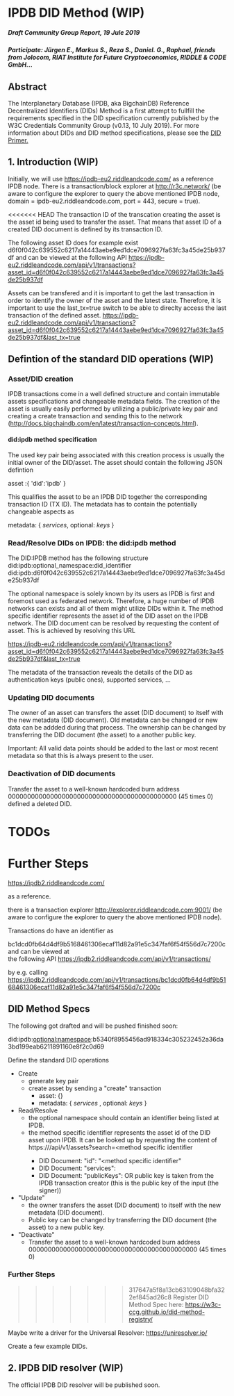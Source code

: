 # IPDB DID Method (WIP)

#####  Draft Community Group Report, 19 Jule 2019

##### Participate: Jürgen E., Markus S., Reza S., Daniel. G., Raphael, friends from Jolocom, RIAT Institute for Future Cryptoeconomics, RIDDLE & CODE GmbH...

## Abstract

The Interplanetary Database (IPDB, aka BigchainDB) Reference Decentralized Identifiers (DIDs) Method is a first attempt to fullfill the requirements specified in the DID specification currently published by the W3C Credentials Community Group (v0.13, 10 July 2019). For more information about DIDs and DID method specifications, please see the [DID Primer.](https://w3c-ccg.github.io/didm-btcr/)


## 1. Introduction (WIP)

Initially, we will use
https://ipdb-eu2.riddleandcode.com/
as a reference IPDB node. There is a transaction/block explorer at
http://r3c.network/ (be aware to configure the explorer to query the above mentioned IPDB node, domain = ipdb-eu2.riddleandcode.com, port = 443, secure = true).

<<<<<<< HEAD
The transaction ID of the transcation creating the asset is the asset id being used to transfer the asset.
That means that asset ID of a created DID document is defined by its transaction ID.

The following asset ID does for example exist
d6f0f042c639552c6217a14443aebe9ed1dce7096927fa63fc3a45de25b937df
and can be viewed at the following API
https://ipdb-eu2.riddleandcode.com/api/v1/transactions?asset_id=d6f0f042c639552c6217a14443aebe9ed1dce7096927fa63fc3a45de25b937df

Assets can be transfered and it is important to get the last transaction in order to identify the owner of the asset and the latest state. Therefore, it is important to use the last_tx=true switch to be able to direclty access the last transaction of the defined asset.
https://ipdb-eu2.riddleandcode.com/api/v1/transactions?asset_id=d6f0f042c639552c6217a14443aebe9ed1dce7096927fa63fc3a45de25b937df&last_tx=true


## Defintion of the standard DID operations (WIP)

### Asset/DID creation
IPDB transactions come in a well defined structure and contain immutable assets specifications and changeable metadata fields.
The creation of the asset is usually easily performed by utilizing a public/private key pair and creating a create transaction and sending this to the network (http://docs.bigchaindb.com/en/latest/transaction-concepts.html).

#### did:ipdb method specification
The used key pair being associated with this creation process is usually the initial owner of the DID/asset.
The asset should contain the following JSON defintion

asset :{ 'did':'ipdb' }

This qualifies the asset to be an IPDB DID together the corresponding transaction ID (TX ID).
The metadata has to contain the potentially changeable aspects as

metadata: { *services*, optional: *keys* }

### Read/Resolve DIDs on IPDB: the did:ipdb method

The DID:IPDB method has the following structure
did:ipdb:optional_namespace:did_identifier
did:ipdb:d6f0f042c639552c6217a14443aebe9ed1dce7096927fa63fc3a45de25b937df

The optional namespace is solely known by its users as IPDB is first and foremost used as federated network. Therefore, a huge number of IPDB networks can exists and all of them might utilize DIDs within it.
The method specific identifier represents the asset id of the DID asset on the IPDB network. The DID document can be resolved by requesting the content of asset. This is achieved by resolving this URL

https://ipdb-eu2.riddleandcode.com/api/v1/transactions?asset_id=d6f0f042c639552c6217a14443aebe9ed1dce7096927fa63fc3a45de25b937df&last_tx=true

The metadata of the transaction reveals the details of the DID as authentication keys (public ones), supported services, ...

### Updating DID documents

The owner of an asset can transfers the asset (DID document) to itself with the new metadata (DID document).
Old metadata can be changed or new data can be addded during that process. The ownership can be changed by transferring the DID document (the asset) to a another public key.

Important: All valid data points should be added to the last or most recent metadata so that this is always present to the user.


### Deactivation of DID documents

Transfer the asset to a well-known hardcoded burn address 00000000000000000000000000000000000000000000 (45 times 0) defined a deleted DID.



# TODOs
Further Steps
=======
https://ipdb2.riddleandcode.com/

as a reference.

there is a transaction explorer
http://explorer.riddleandcode.com:9001/ (be aware to configure the explorer to query the above mentioned IPDB node).

Transactions do have an identifier as

bc1dcd0fb64d4df9b5168461306ecaf11d82a91e5c347faf6f54f556d7c7200c
and can be viewed at 	
the following API
https://ipdb2.riddleandcode.com/api/v1/transactions/

by e.g. calling  https://ipdb2.riddleandcode.com/api/v1/transactions/bc1dcd0fb64d4df9b5168461306ecaf11d82a91e5c347faf6f54f556d7c7200c


## DID Method Specs

The following got drafted and will be pushed finished soon:

did:ipdb:<optional:namespace>:b5340f8955456ad918334c305232452a36da3bd199eab6211891160e8f2c0d69




Define the standard DID operations
* Create
  * generate key pair
  * create asset by sending a "create" transaction
    * asset: {}
    * metadata: { *services* , optional: *keys* }
* Read/Resolve 
  * the optional namespace should contain an identifier being listed at IPDB. 
  * the method specific identifier represents the asset id of the DID asset upon IPDB. It can be looked up by requesting the content of https://<namespace or default service>/api/v1/assets?search=<method specific identifier
    * DID Document: "id": "<method specific identifier"
    * DID Document: "services": <services from metadata object>
    * DID Document: "publicKeys": <publicKeys from metadata object> OR public key is taken from the IPDB transaction creator (this is the public key of the input (the signer))
* "Update"
  * the owner transfers the asset (DID document) to itself with the new metadata (DID document).
  * Public key can be changed by transferring the DID document (the asset) to a new public key. 
* "Deactivate"
  * Transfer the asset to a well-known hardcoded burn address 00000000000000000000000000000000000000000000 (45 times 0)


### Further Steps
>>>>>>> 317647a5f8a13cb63109048bfa322ef845ad26c8
Register DID Method Spec here:
https://w3c-ccg.github.io/did-method-registry/

Maybe write a driver for the Universal Resolver:
https://uniresolver.io/

Create a few example DIDs.


## 2. IPDB DID resolver (WIP)
The official IPDB DID resolver will be published soon.

